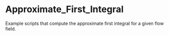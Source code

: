 # Approximate_First_Integral
Example scripts that compute the approximate first integral for a given flow field.
